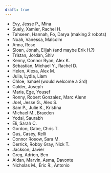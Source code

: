 ```yaml
---
draft: true
---
```



- Evy, Jesse P., Mina
- Suely, Xamier, Rachel H.
- Tahseen, Hannah, Fo, Darya (making 2 robots)
- Noah, Vanessa, Malcolm
- Anna, Rose
- Sloan, Jonah, Elijah (and maybe Erik H.?)
- Tristan, Jordan, Shiv
- Kenny, Connor Ryan, Alex K. 
- Sebastian, Michael Y., Rachel D.
- Helen, Alexa, Alex M.
- Julia, Lydia, Liam
- Chloe, Ismael (would welcome a 3rd)
- Calder, Joseph
- Maria, Ege, Yousef
- Ronny, Robert Gonzalez, Marc Alenn
- Joel, Jesse G., Alex S.
- Sam P., Julie K., Kristina
- Michael M., Braeden
- Yodai, Saurabh
- Eli, Sarah C.
- Gordon, Gabe, Chris T.
- Gus, Casey, Kelli
- Connor Rosow, Sara M.
- Derrick, Robby Gray, Nick T.
- Jackson, Javier
- Greg, Adrien, Ben 
- Aidan, Marvin, Asma, Davonte
- Nicholas M., Eric R., Antonio
